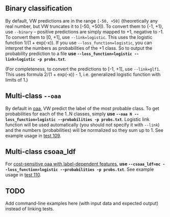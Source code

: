 ## Binary classification
By default, VW predictions are in the range `[-50, +50]` (theoretically any real number, but VW truncates it to [-50, +50]).
To convert them to {-1, +1}, use `--binary` – positive predictions are simply mapped to +1, negative to -1.
To convert them to [0, +1], use `--link=logistic`. This uses the logistic function 1/(1 + exp(-x)). If you use `--loss_function=logistic`, you can interpret the numbers as probabilities of the +1 class. So to output the probability prediction to a file **use `--loss_function=logistic --link=logistic -p probs.txt`**.

(For completeness, to convert the predictions to [-1, +1], use `--link=glf1`. This uses formula 2/(1 + exp(-x)) - 1, i.e. generalized logistic function with limits of 1.)

## Multi-class `--oaa`
By default in [oaa](One-Against-All-%28oaa%29-multi-class-example), VW predict the label of the most probable class.
To get probabilities for each of the 1..N classes, simply **use `--oaa N --loss_function=logistic --probabilities -p probs.txt`**.
Logistic link function will be used automatically (you should not specify it with `--link`) and the numbers (probabilities) will be normalized so they sum up to 1.
See example usage in [test 109](https://github.com/JohnLangford/vowpal_wabbit/blob/41befcc1fb86c4aaf5e96f91c0cf4427218ea4fe/test/RunTests#L1357).

## Multi-class csoaa_ldf
For [cost-sensitive oaa with label-dependent features](http://www.umiacs.umd.edu/~hal/tmp/multiclassVW.html), 
**use `--csoaa_ldf=mc --loss_function=logistic --probabilities -p probs.txt`**.
See example usage in [test 110](https://github.com/JohnLangford/vowpal_wabbit/blob/41befcc1fb86c4aaf5e96f91c0cf4427218ea4fe/test/RunTests#L1362).

## TODO
Add command-line examples here (with input data and expected output) instead of linking tests.